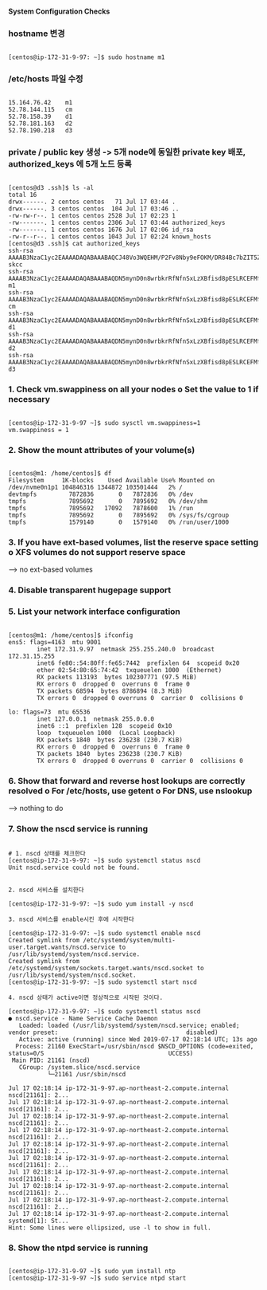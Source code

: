 #### System Configuration Checks
### hostname 변경
<pre><code>
[centos@ip-172-31-9-97: ~]$ sudo hostname m1
</code></pre>

### /etc/hosts 파일 수정
<pre><code>
15.164.76.42	m1
52.78.144.115	cm
52.78.158.39	d1
52.78.181.163	d2
52.78.190.218	d3
</code></pre>

### private / public key 생성 -> 5개 node에 동일한 private key 배포, authorized_keys 에 5개 노드 등록
<pre><code>
[centos@d3 .ssh]$ ls -al
total 16
drwx------. 2 centos centos   71 Jul 17 03:44 .
drwx------. 3 centos centos  104 Jul 17 03:46 ..
-rw-rw-r--. 1 centos centos 2528 Jul 17 02:23 1
-rw-------. 1 centos centos 2306 Jul 17 03:44 authorized_keys
-rw-------. 1 centos centos 1676 Jul 17 02:06 id_rsa
-rw-r--r--. 1 centos centos 1043 Jul 17 02:24 known_hosts
[centos@d3 .ssh]$ cat authorized_keys
ssh-rsa AAAAB3NzaC1yc2EAAAADAQABAAABAQCJ48Vo3WQEHM/P2Fv8Nby9eFOKM/DR84Bc7bZIT5ZAKdOuHEq8WgallS2b01grR1tcQ0qJG9UCqDV0gBOhGSUj9AwqjRTNlhijSgSDSmoAqVLgJQViT4LW1NMQwRFeHABlqmGVMCZcB8muriwhIyCyCHJM/gPOFltI4VtV0z6emoofacpody/i4vpNEdMwniMN/ZUttaSdejiA4ShA36KsgrFJgGVNYJzLUfkptAdTI59D+cg4jasISzxAh4sSeMf4LQvcMkK0/VCIUEKcYzFKzyyCLRW3I0b6vFqdXVy4ob3q9/XW5Yv0xLtJ1CyQF0PbhGvOly0VUDJV3RcRVrSv skcc
ssh-rsa AAAAB3NzaC1yc2EAAAADAQABAAABAQDN5mynD0n8wrbkrRfNfnSxLzXBfisd8pESLRCEFMfE2bXaO8O4+/4d3sHPJfiUcGaNxkS2rhgBWBYzu+oU/XiavURrgoMnRxrpJKNanuDP+4Vwq1ISKuKe7nkgpgOrk3M7hKGn51x6wLOUBSc04PHEc6Sj6JxuqcnO8tfHHaSuVLNwGaBKeCTgVrl8PJaSdG7vDxnr1uzCwUbtpE+lEvl9D++nLxdYBs5LEKMaqQN33Ogl5/nuWN37pFXJEpR24l/zYFV/k+dURkg3FUZS8PxC9DFvHQ84yuScoWDbKSpty9NHSuiEjbvSkei+aKIxhLiLCtISkTm8U4JEvbanB1/7 m1
ssh-rsa AAAAB3NzaC1yc2EAAAADAQABAAABAQDN5mynD0n8wrbkrRfNfnSxLzXBfisd8pESLRCEFMfE2bXaO8O4+/4d3sHPJfiUcGaNxkS2rhgBWBYzu+oU/XiavURrgoMnRxrpJKNanuDP+4Vwq1ISKuKe7nkgpgOrk3M7hKGn51x6wLOUBSc04PHEc6Sj6JxuqcnO8tfHHaSuVLNwGaBKeCTgVrl8PJaSdG7vDxnr1uzCwUbtpE+lEvl9D++nLxdYBs5LEKMaqQN33Ogl5/nuWN37pFXJEpR24l/zYFV/k+dURkg3FUZS8PxC9DFvHQ84yuScoWDbKSpty9NHSuiEjbvSkei+aKIxhLiLCtISkTm8U4JEvbanB1/7 cm
ssh-rsa AAAAB3NzaC1yc2EAAAADAQABAAABAQDN5mynD0n8wrbkrRfNfnSxLzXBfisd8pESLRCEFMfE2bXaO8O4+/4d3sHPJfiUcGaNxkS2rhgBWBYzu+oU/XiavURrgoMnRxrpJKNanuDP+4Vwq1ISKuKe7nkgpgOrk3M7hKGn51x6wLOUBSc04PHEc6Sj6JxuqcnO8tfHHaSuVLNwGaBKeCTgVrl8PJaSdG7vDxnr1uzCwUbtpE+lEvl9D++nLxdYBs5LEKMaqQN33Ogl5/nuWN37pFXJEpR24l/zYFV/k+dURkg3FUZS8PxC9DFvHQ84yuScoWDbKSpty9NHSuiEjbvSkei+aKIxhLiLCtISkTm8U4JEvbanB1/7 d1
ssh-rsa AAAAB3NzaC1yc2EAAAADAQABAAABAQDN5mynD0n8wrbkrRfNfnSxLzXBfisd8pESLRCEFMfE2bXaO8O4+/4d3sHPJfiUcGaNxkS2rhgBWBYzu+oU/XiavURrgoMnRxrpJKNanuDP+4Vwq1ISKuKe7nkgpgOrk3M7hKGn51x6wLOUBSc04PHEc6Sj6JxuqcnO8tfHHaSuVLNwGaBKeCTgVrl8PJaSdG7vDxnr1uzCwUbtpE+lEvl9D++nLxdYBs5LEKMaqQN33Ogl5/nuWN37pFXJEpR24l/zYFV/k+dURkg3FUZS8PxC9DFvHQ84yuScoWDbKSpty9NHSuiEjbvSkei+aKIxhLiLCtISkTm8U4JEvbanB1/7 d2
ssh-rsa AAAAB3NzaC1yc2EAAAADAQABAAABAQDN5mynD0n8wrbkrRfNfnSxLzXBfisd8pESLRCEFMfE2bXaO8O4+/4d3sHPJfiUcGaNxkS2rhgBWBYzu+oU/XiavURrgoMnRxrpJKNanuDP+4Vwq1ISKuKe7nkgpgOrk3M7hKGn51x6wLOUBSc04PHEc6Sj6JxuqcnO8tfHHaSuVLNwGaBKeCTgVrl8PJaSdG7vDxnr1uzCwUbtpE+lEvl9D++nLxdYBs5LEKMaqQN33Ogl5/nuWN37pFXJEpR24l/zYFV/k+dURkg3FUZS8PxC9DFvHQ84yuScoWDbKSpty9NHSuiEjbvSkei+aKIxhLiLCtISkTm8U4JEvbanB1/7 d3
</code></pre>


### 1. Check vm.swappiness on all your nodes o Set the value to 1 if necessary
<pre><code>
[centos@ip-172-31-9-97 ~]$ sudo sysctl vm.swappiness=1
vm.swappiness = 1
</code></pre>

### 2. Show the mount attributes of your volume(s)
<pre><code>
[centos@m1: /home/centos]$ df
Filesystem     1K-blocks    Used Available Use% Mounted on
/dev/nvme0n1p1 104846316 1344872 103501444   2% /
devtmpfs         7872836       0   7872836   0% /dev
tmpfs            7895692       0   7895692   0% /dev/shm
tmpfs            7895692   17092   7878600   1% /run
tmpfs            7895692       0   7895692   0% /sys/fs/cgroup
tmpfs            1579140       0   1579140   0% /run/user/1000
</code></pre>

### 3. If you have ext-based volumes, list the reserve space setting o XFS volumes do not support reserve space
--> no ext-based volumes

### 4. Disable transparent hugepage support

### 5. List your network interface configuration
<pre><code>
[centos@m1: /home/centos]$ ifconfig
ens5: flags=4163<UP,BROADCAST,RUNNING,MULTICAST>  mtu 9001
        inet 172.31.9.97  netmask 255.255.240.0  broadcast 172.31.15.255
        inet6 fe80::54:80ff:fe65:7442  prefixlen 64  scopeid 0x20<link>
        ether 02:54:80:65:74:42  txqueuelen 1000  (Ethernet)
        RX packets 113193  bytes 102307771 (97.5 MiB)
        RX errors 0  dropped 0  overruns 0  frame 0
        TX packets 68594  bytes 8786894 (8.3 MiB)
        TX errors 0  dropped 0 overruns 0  carrier 0  collisions 0

lo: flags=73<UP,LOOPBACK,RUNNING>  mtu 65536
        inet 127.0.0.1  netmask 255.0.0.0
        inet6 ::1  prefixlen 128  scopeid 0x10<host>
        loop  txqueuelen 1000  (Local Loopback)
        RX packets 1840  bytes 236238 (230.7 KiB)
        RX errors 0  dropped 0  overruns 0  frame 0
        TX packets 1840  bytes 236238 (230.7 KiB)
        TX errors 0  dropped 0 overruns 0  carrier 0  collisions 0
</code></pre>

### 6. Show that forward and reverse host lookups are correctly resolved o For /etc/hosts, use getent o For DNS, use nslookup
--> nothing to do

### 7. Show the nscd service is running
<pre><code>
# 1. nscd 상태를 체크한다
[centos@ip-172-31-9-97: ~]$ sudo systemctl status nscd
Unit nscd.service could not be found.


2. nscd 서비스를 설치한다

[centos@ip-172-31-9-97: ~]$ sudo yum install -y nscd

3. nscd 서비스를 enable시킨 후에 시작한다

[centos@ip-172-31-9-97: ~]$ sudo systemctl enable nscd
Created symlink from /etc/systemd/system/multi-user.target.wants/nscd.service to /usr/lib/systemd/system/nscd.service.
Created symlink from /etc/systemd/system/sockets.target.wants/nscd.socket to /usr/lib/systemd/system/nscd.socket.
[centos@ip-172-31-9-97: ~]$ sudo systemctl start nscd

4. nscd 상태가 active이면 정상적으로 시작된 것이다.

[centos@ip-172-31-9-97: ~]$ sudo systemctl status nscd
● nscd.service - Name Service Cache Daemon
   Loaded: loaded (/usr/lib/systemd/system/nscd.service; enabled; vendor preset:                                    disabled)
   Active: active (running) since Wed 2019-07-17 02:18:14 UTC; 13s ago
  Process: 21160 ExecStart=/usr/sbin/nscd $NSCD_OPTIONS (code=exited, status=0/S                                   UCCESS)
 Main PID: 21161 (nscd)
   CGroup: /system.slice/nscd.service
           └─21161 /usr/sbin/nscd

Jul 17 02:18:14 ip-172-31-9-97.ap-northeast-2.compute.internal nscd[21161]: 2...
Jul 17 02:18:14 ip-172-31-9-97.ap-northeast-2.compute.internal nscd[21161]: 2...
Jul 17 02:18:14 ip-172-31-9-97.ap-northeast-2.compute.internal nscd[21161]: 2...
Jul 17 02:18:14 ip-172-31-9-97.ap-northeast-2.compute.internal nscd[21161]: 2...
Jul 17 02:18:14 ip-172-31-9-97.ap-northeast-2.compute.internal nscd[21161]: 2...
Jul 17 02:18:14 ip-172-31-9-97.ap-northeast-2.compute.internal nscd[21161]: 2...
Jul 17 02:18:14 ip-172-31-9-97.ap-northeast-2.compute.internal nscd[21161]: 2...
Jul 17 02:18:14 ip-172-31-9-97.ap-northeast-2.compute.internal nscd[21161]: 2...
Jul 17 02:18:14 ip-172-31-9-97.ap-northeast-2.compute.internal nscd[21161]: 2...
Jul 17 02:18:14 ip-172-31-9-97.ap-northeast-2.compute.internal systemd[1]: St...
Hint: Some lines were ellipsized, use -l to show in full.
</pre></code>

### 8. Show the ntpd service is running
<pre><code>
[centos@ip-172-31-9-97 ~]$ sudo yum install ntp
[centos@ip-172-31-9-97 ~]$ sudo service ntpd start
</code></pre>
